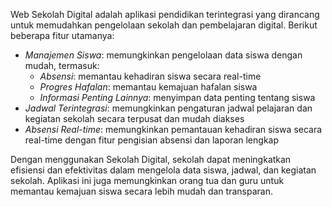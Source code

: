 Web Sekolah Digital adalah aplikasi pendidikan terintegrasi yang dirancang untuk memudahkan pengelolaan sekolah dan pembelajaran digital. Berikut beberapa fitur utamanya:

- *Manajemen Siswa*: memungkinkan pengelolaan data siswa dengan mudah, termasuk:
    - *Absensi*: memantau kehadiran siswa secara real-time
    - *Progres Hafalan*: memantau kemajuan hafalan siswa
    - *Informasi Penting Lainnya*: menyimpan data penting tentang siswa
- *Jadwal Terintegrasi*: memungkinkan pengaturan jadwal pelajaran dan kegiatan sekolah secara terpusat dan mudah diakses
- *Absensi Real-time*: memungkinkan pemantauan kehadiran siswa secara real-time dengan fitur pengisian absensi dan laporan lengkap

Dengan menggunakan Sekolah Digital, sekolah dapat meningkatkan efisiensi dan efektivitas dalam mengelola data siswa, jadwal, dan kegiatan sekolah. Aplikasi ini juga memungkinkan orang tua dan guru untuk memantau kemajuan siswa secara lebih mudah dan transparan.
